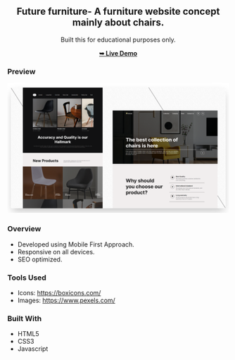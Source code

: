 <div align="center">
  
  <h2 align="center">Future furniture- A furniture website concept mainly about chairs.</h2>

  Built this for educational purposes only.

  <a href="https://yashveersingh1062.github.io/Futurefurniture/"><strong>➥ Live Demo</strong></a>

</div>

### Preview
![preview](./readme-images/readme.png)


### Overview
- Developed using Mobile First Approach.
- Responsive on all devices.
- SEO optimized.

### Tools Used
- Icons: https://boxicons.com/
- Images: https://www.pexels.com/

### Built With
- HTML5
- CSS3
- Javascript
